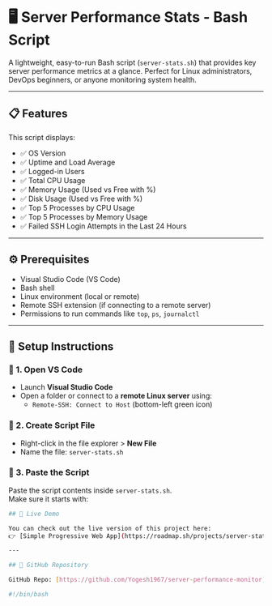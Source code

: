 # 🖥️ Server Performance Stats - Bash Script

A lightweight, easy-to-run Bash script (`server-stats.sh`) that provides key server performance metrics at a glance. Perfect for Linux administrators, DevOps beginners, or anyone monitoring system health.

---

## 📋 Features

This script displays:

- ✅ OS Version
- ✅ Uptime and Load Average
- ✅ Logged-in Users
- ✅ Total CPU Usage
- ✅ Memory Usage (Used vs Free with %)
- ✅ Disk Usage (Used vs Free with %)
- ✅ Top 5 Processes by CPU Usage
- ✅ Top 5 Processes by Memory Usage
- ✅ Failed SSH Login Attempts in the Last 24 Hours

---

## ⚙️ Prerequisites

- Visual Studio Code (VS Code)
- Bash shell
- Linux environment (local or remote)
- Remote SSH extension (if connecting to a remote server)
- Permissions to run commands like `top`, `ps`, `journalctl`

---

## 🚀 Setup Instructions

### 🔹 1. Open VS Code

- Launch **Visual Studio Code**
- Open a folder or connect to a **remote Linux server** using:
  - `Remote-SSH: Connect to Host` (bottom-left green icon)

### 🔹 2. Create Script File

- Right-click in the file explorer > **New File**
- Name the file: `server-stats.sh`

### 🔹 3. Paste the Script

Paste the script contents inside `server-stats.sh`.  
Make sure it starts with:

```bash
## 🚀 Live Demo

You can check out the live version of this project here:  
👉 [Simple Progressive Web App](https://roadmap.sh/projects/server-stats)

---

## 📁 GitHub Repository

GitHub Repo: [https://github.com/Yogesh1967/server-performance-monitor](https://github.com/Yogesh1967/server-performance-monitor))

#!/bin/bash
